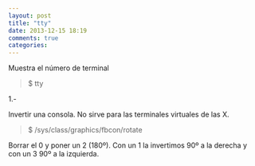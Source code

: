 ```yaml
---
layout: post
title: "tty"
date: 2013-12-15 18:19
comments: true
categories: 
---
```

Muestra el número de terminal

>$ tty

1.-

Invertir una consola. No sirve para las terminales virtuales de las X.

>$ /sys/class/graphics/fbcon/rotate

Borrar el 0 y poner un 2 (180º). Con un 1 la invertimos 90º a la derecha y con un 3 90º a la izquierda.

